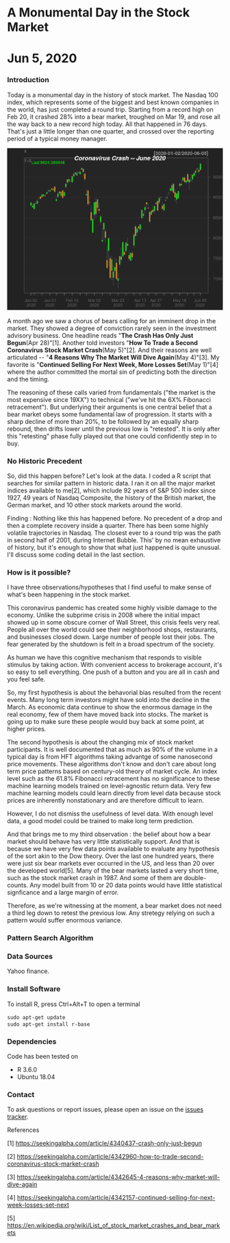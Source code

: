 # A Monumental Day in the Stock Market
# Jun 5, 2020

### Introduction

Today is a monumental day in the history of stock market. The Nasdaq 100 index, which represents some of the biggest and best known companies in the world, has just completed a round trip. Starting from a record high on Feb 20, it crashed 28% into a bear market, troughed on Mar 19, and rose all the way back to a new record high today. All that happened in 76 days. That's just a little longer than one quarter, and crossed over the reporting period of a typical money manager. 

![Fig1](plots/NDX_jun2020.png)

A month ago we saw a chorus of bears calling for an imminent drop in the market. They showed a degree of conviction rarely seen in the investment advisory business. One headline reads "__The Crash Has Only Just Begun__(Apr 28)"[1]. Another told investors "__How To Trade a Second Coronavirus Stock Market Crash__(May 5)"[2]. And their reasons are well articulated -- "__4 Reasons Why The Market Will Dive Again__(May 4)"[3]. My favorite is "__Continued Selling For Next Week, More Losses Set__(May 1)"[4] where the author committed the mortal sin of predicting both the direction and the timing.

The reasoning of these calls varied from fundamentals ("the market is the most expensive since 19XX") to technical ("we've hit the 6X% Fibonacci retracement"). But underlying their arguments is one central belief that a bear market obeys some fundamental law of progression. It starts with a sharp decline of more than 20%, to be followed by an equally sharp rebound, then drifts lower until the previous low is "retested". It is only after this "retesting" phase fully played out that one could confidently step in to buy. 

### No Historic Precedent

So, did this happen before? Let's look at the data. I coded a R script that searches for similar pattern in historic data. I ran it on all the major market indices available to me[2], which include 92 years of S&P 500 index since 1927, 49 years of Nasdaq Composite, the history of the British market, the German market, and 10 other stock markets around the world. 

Finding : Nothing like this has happened before. No precedent of a drop and then a complete recovery inside a quarter. There has been some highly volatile trajectories in Nasdaq. The closest ever to a round trip was the path in second half of 2001, during Internet Bubble. This' by no mean exhaustive of history, but it's enough to show that what just happened is quite unusual. I'll discuss some coding detail in the last section.

### How is it possible?

I have three observations/hypotheses that I find useful to make sense of what's been happening in the stock market. 

This coronavirus pandemic has created some highly visible damage to the economy. Unlike the subprime crisis in 2008 where the initial impact showed up in some obscure corner of Wall Street, this crisis feels very real. People all over the world could see their neighborhood shops, restaurants, and businesses closed down. Large number of people lost their jobs. The fear generated by the shutdown is felt in a broad spectrum of the society. 

As human we have this cognitive mechanism that responds to visible stimulus by taking action. With convenient access to brokerage account, it's so easy to sell everything. One push of a button and you are all in cash and you feel safe. 

So, my first hypothesis is about the behavorial bias resulted from the recent events. Many long term investors might have sold into the decline in the March. As economic data continue to show the enormous damage in the real economy, few of them have moved back into stocks. The market is going up to make sure these people would buy back at some point, at higher prices. 

The second hypothesis is about the changing mix of stock market participants. It is well documented that as much as 90% of the volume in a typical day is from HFT algorithms taking advantge of some nanosecond price movements. These algorithms don't know and don't care about long term price patterns based on century-old theory of market cycle. An index level such as the 61.8% Fibonacci retracement has no significance to these machine learning models trained on level-agnostic return data. Very few machine learning models could learn directly from level data because stock prices are inherently nonstationary and are therefore difficult to learn.

However, I do not dismiss the usefulness of level data. With enough level data, a good model could be trained to make long term prediction. 

And that brings me to my third observation : the belief about how a bear market should behave has very little statistically support. And that is because we have very few data points available to evaluate any hypothesis of the sort akin to the Dow theory. Over the last one hundred years, there were just six bear markets ever occurred in the US, and less than 20 over the developed world[5]. Many of the bear markets lasted a very short time, such as the stock market crash in 1987. And some of them are double-counts. Any model built from 10 or 20 data points would have little statistical signficance and a large margin of error. 

Therefore, as we're witnessing at the moment, a bear market does not need a third leg down to retest the previous low. Any stretegy relying on such a pattern would suffer enormous variance.



### Pattern Search Algorithm


 
### Data Sources
Yahoo finance.  

### Install Software
To install R, press Ctrl+Alt+T to open a terminal

    sudo apt-get update 
    sudo apt-get install r-base

### Dependencies
Code has been tested on 
* R 3.6.0
* Ubuntu 18.04 


### Contact
To ask questions or report issues, please open an issue on the [issues tracker](https://github.com/htso/Monumental_Day/issues).


References

[1] https://seekingalpha.com/article/4340437-crash-only-just-begun

[2] https://seekingalpha.com/article/4342960-how-to-trade-second-coronavirus-stock-market-crash

[3] https://seekingalpha.com/article/4342645-4-reasons-why-market-will-dive-again

[4] https://seekingalpha.com/article/4342157-continued-selling-for-next-week-losses-set-next

[5] https://en.wikipedia.org/wiki/List_of_stock_market_crashes_and_bear_markets



